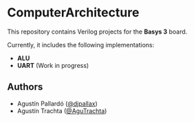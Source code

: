# ComputerArchitecture

This repository contains Verilog projects for the **Basys 3** board.  

Currently, it includes the following implementations:
- **ALU**
- **UART** (Work in progress)

## Authors
- Agustín Pallardó ([@djpallax](https://github.com/djpallax))
- Agustín Trachta ([@AguTrachta](https://github.com/AguTrachta))
